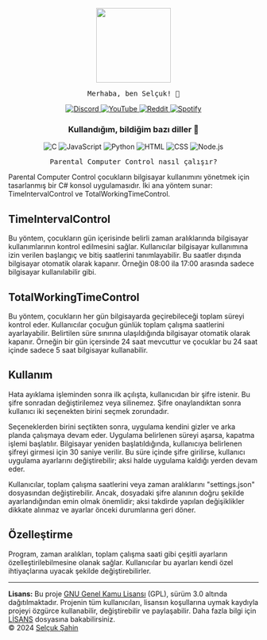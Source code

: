 <p align="center">
  <img src="https://media.giphy.com/media/Y4ak9Ki2GZCbJxAnJD/giphy.gif" width="150px">
</p>

<p align="center">
  <samp>
    Merhaba, ben Selçuk! 👋<br>
  </samp>
</p>
<p align="center">
  <a href="https://discordapp.com/users/481831692399673375">
    <img src="https://img.shields.io/badge/Discord-Zyix%231002-7289DA?logo=discord&style=flat-square" alt="Discord">
  </a>
  <a href="https://www.youtube.com/channel/UC7uBi3y2HOCLde5MYWECynQ?view_as=subscriber">
    <img src="https://img.shields.io/badge/YouTube-Subscribe-red?logo=youtube&style=flat-square" alt="YouTube">
  </a>
  <a href="https://www.reddit.com/user/_Zyix">
    <img src="https://img.shields.io/badge/Reddit-Profile-orange?logo=reddit&style=flat-square" alt="Reddit">
  </a>
  <a href="https://open.spotify.com/user/07288iyoa19459y599jutdex6">
    <img src="https://img.shields.io/badge/Spotify-Follow-green?logo=spotify&style=flat-square" alt="Spotify">
  </a>
</p>

<h3 align="center">Kullandığım, bildiğim bazı diller 🏫</h3>
<p align="center">
  <img src="https://img.shields.io/badge/C-00599C?logo=c&logoColor=white&style=flat-square" alt="C">
  <img src="https://img.shields.io/badge/JavaScript-F7DF1E?logo=javascript&logoColor=black&style=flat-square" alt="JavaScript">
  <img src="https://img.shields.io/badge/Python-3776AB?logo=python&logoColor=white&style=flat-square" alt="Python">
  <img src="https://img.shields.io/badge/HTML-239120?logo=html5&logoColor=white&style=flat-square" alt="HTML">
  <img src="https://img.shields.io/badge/CSS-239120?logo=css3&logoColor=white&style=flat-square" alt="CSS">
  <img src="https://img.shields.io/badge/Node.js-339933?logo=node.js&logoColor=white&style=flat-square" alt="Node.js">
</p>

<p align="center">
  <samp>
    Parental Computer Control nasıl çalışır?
    
Parental Computer Control çocukların bilgisayar kullanımını yönetmek için tasarlanmış bir C# konsol uygulamasıdır. İki ana yöntem sunar: TimeIntervalControl ve TotalWorkingTimeControl.

## TimeIntervalControl

Bu yöntem, çocukların gün içerisinde belirli zaman aralıklarında bilgisayar kullanımlarının kontrol edilmesini sağlar. Kullanıcılar bilgisayar kullanımına izin verilen başlangıç ve bitiş saatlerini tanımlayabilir. Bu saatler dışında bilgisayar otomatik olarak kapanır.
Örneğin 08:00 ila 17:00 arasında sadece bilgisayar kullanılabilir gibi.

## TotalWorkingTimeControl
Bu yöntem, çocukların her gün bilgisayarda geçirebileceği toplam süreyi kontrol eder. Kullanıcılar çocuğun günlük toplam çalışma saatlerini ayarlayabilir. Belirtilen süre sınırına ulaşıldığında bilgisayar otomatik olarak kapanır.
Örneğin bir gün içersinde 24 saat mevcuttur ve çocuklar bu 24 saat içinde sadece 5 saat bilgisayar kullanabilir.

## Kullanım
Hata ayıklama işleminden sonra ilk açılışta, kullanıcıdan bir şifre istenir. Bu şifre sonradan değiştirilemez veya silinemez. Şifre onaylandıktan sonra kullanıcı iki seçenekten birini seçmek zorundadır.

Seçeneklerden birini seçtikten sonra, uygulama kendini gizler ve arka planda çalışmaya devam eder. Uygulama belirlenen süreyi aşarsa, kapatma işlemi başlatılır. Bilgisayar yeniden başlatıldığında, kullanıcıya belirlenen şifreyi girmesi için 30 saniye verilir. Bu süre içinde şifre girilirse, kullanıcı uygulama ayarlarını değiştirebilir; aksi halde uygulama kaldığı yerden devam eder.

Kullanıcılar, toplam çalışma saatlerini veya zaman aralıklarını "settings.json" dosyasından değiştirebilir. Ancak, dosyadaki şifre alanının doğru şekilde ayarlandığından emin olmak önemlidir; aksi takdirde yapılan değişiklikler dikkate alınmaz ve ayarlar önceki durumlarına geri döner.

## Özelleştirme
Program, zaman aralıkları, toplam çalışma saati gibi çeşitli ayarların özelleştirilebilmesine olanak sağlar. Kullanıcılar bu ayarları kendi özel ihtiyaçlarına uyacak şekilde değiştirebilirler.
</p>
<hr>
      <strong>Lisans:</strong> Bu proje <a href="https://www.gnu.org/licenses/gpl-3.0.html">GNU Genel Kamu Lisansı</a> (GPL), sürüm 3.0 altında dağıtılmaktadır. Projenin tüm kullanıcıları, lisansın koşullarına uymak kaydıyla projeyi özgürce kullanabilir, değiştirebilir ve paylaşabilir. Daha fazla bilgi için <a href="LICENSE">LİSANS</a> dosyasına bakabilirsiniz.<br>
      &copy; 2024 <a href="https://github.com/Zyix-code">Selçuk Şahin</a>
   </samp>
